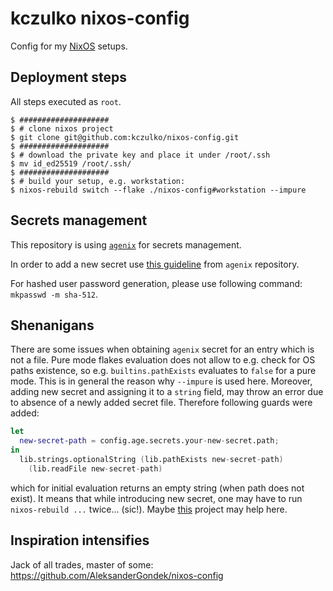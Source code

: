 # kczulko nixos-config

Config for my [NixOS](https://www.nixos.org) setups.

## Deployment steps

All steps executed as `root`.

```
$ ####################
$ # clone nixos project
$ git clone git@github.com:kczulko/nixos-config.git
$ ####################
$ # download the private key and place it under /root/.ssh
$ mv id_ed25519 /root/.ssh/
$ ####################
$ # build your setup, e.g. workstation:
$ nixos-rebuild switch --flake ./nixos-config#workstation --impure
```

## Secrets management

This repository is using [`agenix`](www.github.com/rynantm/agenix) for secrets management.

In order to add a new secret use [this guideline](https://github.com/ryantm/agenix/blob/a630400067c6d03c9b3e0455347dc8559db14288/README.md#tutorial) 
from `agenix` repository.

For hashed user password generation, please use following command: `mkpasswd -m sha-512`.

## Shenanigans

There are some issues when obtaining `agenix` secret for an entry which is not a file. Pure mode flakes evaluation
does not allow to e.g. check for OS paths existence, so e.g. `builtins.pathExists` evaluates to `false` for a pure mode.
This is in general the reason why `--impure` is used here. Moreover, adding new secret and assigning it to a `string`
field, may throw an error due to absence of a newly added secret file. Therefore following guards were added:

```nix
let
  new-secret-path = config.age.secrets.your-new-secret.path;
in
  lib.strings.optionalString (lib.pathExists new-secret-path)
    (lib.readFile new-secret-path)
```

which for initial evaluation returns an empty string (when path does not exist). It means that while introducing
new secret, one may have to run `nixos-rebuild ...` twice... (sic!). Maybe [this](https://github.com/jordanisaacs/homeage) project may help here.

## Inspiration intensifies

Jack of all trades, master of some: https://github.com/AleksanderGondek/nixos-config
